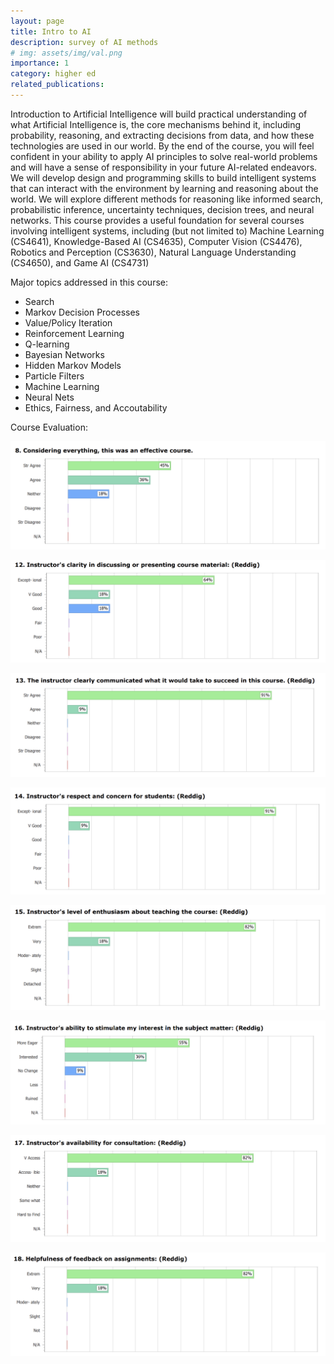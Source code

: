 ```yaml
---
layout: page
title: Intro to AI
description: survey of AI methods
# img: assets/img/val.png
importance: 1
category: higher ed
related_publications: 
---
```


Introduction to Artificial Intelligence will build practical understanding of what Artificial Intelligence is, the core mechanisms behind it, including probability, reasoning, and extracting decisions from data, and how these technologies are used in our world. By the end of the course, you will feel confident in your ability to apply AI principles to solve real-world problems and will have a sense of responsibility in your future AI-related endeavors. We will develop design and programming skills to build intelligent systems that can interact with the environment by learning and reasoning about the world. We will explore different methods for reasoning like informed search, probabilistic inference, uncertainty techniques, decision trees, and neural networks. This course provides a useful foundation for several courses involving intelligent systems, including (but not limited to) Machine Learning (CS4641), Knowledge-Based AI (CS4635), Computer Vision (CS4476), Robotics and Perception (CS3630), Natural Language Understanding (CS4650), and Game AI (CS4731)


Major topics addressed in this course:

<ul>
    <li>Search</li>
    <li>Markov Decision Processes</li>
    <li>Value/Policy Iteration</li>
    <li>Reinforcement Learning</li>
    <li>Q-learning</li>
    <li>Bayesian Networks</li>
    <li>Hidden Markov Models</li>
    <li>Particle Filters</li>
    <li>Machine Learning</li>
    <li>Neural Nets</li>
    <li>Ethics, Fairness, and Accoutability</li>
</ul>


Course Evaluation:

![effectiveness](assets/img/evaluationSUM25/effectiveSUM25.png)

![clarity](assets/img/evaluationSUM25/claritySUM25.png)

![communication](assets/img/evaluationSUM25/communicationSUM25.png)

![respect](assets/img/evaluationSUM25/respectSUM25.png)

![enthusiasm](assets/img/evaluationSUM25/enthusiasmSUM25.png)

![interest](assets/img/evaluationSUM25/interestSUM25.png)

![availability](assets/img/evaluationSUM25/availabilitySUM25.png)

![helpfulness](assets/img/evaluationSUM25/helpfulnessSUM25.png)
